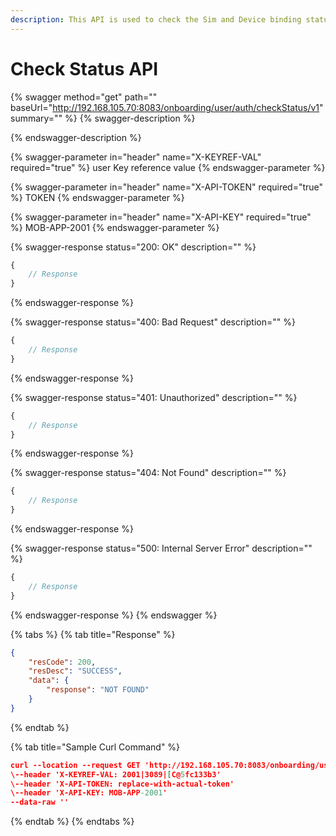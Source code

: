 ```yaml
---
description: This API is used to check the Sim and Device binding status.
---
```


# Check Status API

{% swagger method="get" path="" baseUrl="http://192.168.105.70:8083/onboarding/user/auth/checkStatus/v1" summary="" %}
{% swagger-description %}

{% endswagger-description %}

{% swagger-parameter in="header" name="X-KEYREF-VAL" required="true" %}
user Key reference value
{% endswagger-parameter %}

{% swagger-parameter in="header" name="X-API-TOKEN" required="true" %}
TOKEN
{% endswagger-parameter %}

{% swagger-parameter in="header" name="X-API-KEY" required="true" %}
MOB-APP-2001
{% endswagger-parameter %}

{% swagger-response status="200: OK" description="" %}
```javascript
{
    // Response
}
```
{% endswagger-response %}

{% swagger-response status="400: Bad Request" description="" %}
```javascript
{
    // Response
}
```
{% endswagger-response %}

{% swagger-response status="401: Unauthorized" description="" %}
```javascript
{
    // Response
}
```
{% endswagger-response %}

{% swagger-response status="404: Not Found" description="" %}
```javascript
{
    // Response
}
```
{% endswagger-response %}

{% swagger-response status="500: Internal Server Error" description="" %}
```javascript
{
    // Response
}
```
{% endswagger-response %}
{% endswagger %}

{% tabs %}
{% tab title="Response" %}
```json
{
    "resCode": 200,
    "resDesc": "SUCCESS",
    "data": {
        "response": "NOT FOUND"
    }
}
```
{% endtab %}

{% tab title="Sample Curl Command" %}
```json
curl --location --request GET 'http://192.168.105.70:8083/onboarding/user/auth/checkStatus/v1' \
\--header 'X-KEYREF-VAL: 2001|3089|[C@5fc133b3'
\--header 'X-API-TOKEN: replace-with-actual-token'
\--header 'X-API-KEY: MOB-APP-2001'
--data-raw ''
```
{% endtab %}
{% endtabs %}
